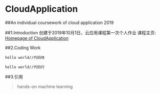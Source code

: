 # CloudApplication
##An individual coursework of cloud application 2019

##1.Introduction
创建于2019年10月1日，云应用课程第一次个人作业
课程主页: [Homepage of CloudApplication](https://secure.ecs.soton.ac.uk/module/1920/COMP6244/38703/)

##2.Coding Work
```
hello world//代码块
```
`hello world//代码行`

##3.引用
> hands-on machine learning

